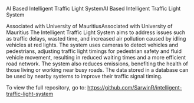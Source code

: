 
AI Based Intelligent Traffic Light SystemAI Based Intelligent Traffic Light System

Associated with University of MauritiusAssociated with University of Mauritius
The Intelligent Traffic Light System aims to address issues such as traffic delays, wasted time, and increased air pollution caused by idling vehicles at red lights. The system uses cameras to detect vehicles and pedestrians, adjusting traffic light timings for pedestrian safety and fluid vehicle movement, resulting in reduced waiting times and a more efficient road network. The system also reduces emissions, benefiting the health of those living or working near busy roads. The data stored in a database can be used by nearby systems to improve their traffic signal timing.

To view the full repository, go to: https://github.com/SarwinR/intelligent-traffic-light-system
